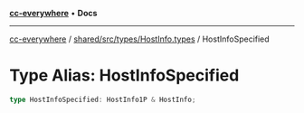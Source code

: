 [**cc-everywhere**](../../../../../index.md) • **Docs**

***

[cc-everywhere](../../../../../index.md) / [shared/src/types/HostInfo.types](../index.md) / HostInfoSpecified

# Type Alias: HostInfoSpecified

```ts
type HostInfoSpecified: HostInfo1P & HostInfo;
```
